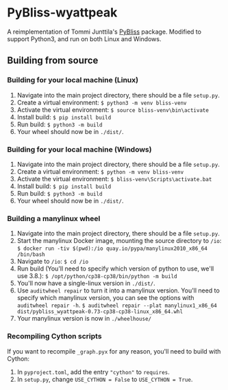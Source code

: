 # PyBliss-wyattpeak

A reimplementation of Tommi Junttila's [PyBliss](http://www.tcs.hut.fi/Software/bliss/) package. Modified to support Python3, and run on both Linux and Windows.

## Building from source

### Building for your local machine (Linux)

1. Navigate into the main project directory, there should be a file `setup.py`.
2. Create a virtual environment:
   `$ python3 -m venv bliss-venv`
3. Activate the virtual environment:
   `$ source bliss-venv\bin\activate`
4. Install build:
   `$ pip install build`
5. Run build:
   `$ python3 -m build`
6. Your wheel should now be in `./dist/`.

### Building for your local machine (Windows)

1. Navigate into the main project directory, there should be a file `setup.py`.
2. Create a virtual environment:
   `$ python -m venv bliss-venv`
3. Activate the virtual environment:
   `$ bliss-venv\Scripts\activate.bat`
4. Install build:
   `$ pip install build`
5. Run build:
   `$ python3 -m build`
6. Your wheel should now be in `./dist/`.

### Building a manylinux wheel

1. Navigate into the main project directory, there should be a file `setup.py`.
2. Start the manylinux Docker image, mounting the source directory to `/io`:
   `$ docker run -tiv $(pwd):/io quay.io/pypa/manylinux2010_x86_64 /bin/bash`
3. Navigate to `/io`:
   `$ cd /io`
4. Run build (You'll need to specify which version of python to use, we'll use 3.8.):
   `$ /opt/python/cp38-cp38/bin/python -m build`
5. You'll now have a single-linux version in `./dist/`.
6. Use `auditwheel repair` to turn it into a manylinux version. You'll need to specify which manylinux version, you can see the options with `auditwheel repair -h`.
   `$ auditwheel repair --plat manylinux1_x86_64 dist/pybliss_wyattpeak-0.73-cp38-cp38-linux_x86_64.whl`
7. Your manylinux version is now in `./wheelhouse/`

### Recompiling Cython scripts

If you want to recompile `_graph.pyx` for any reason, you'll need to build with Cython:

1. In `pyproject.toml`, add the entry `"cython"` to `requires`.
2. In `setup.py`, change `USE_CYTHON = False` to `USE_CYTHON = True`.
